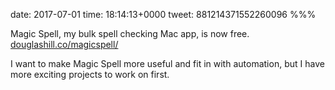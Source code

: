 date: 2017-07-01
time: 18:14:13+0000
tweet: 881214371552260096
%%%

Magic Spell, my bulk spell checking Mac app, is now free. [douglashill.co/magicspell/](http://douglashill.co/magicspell/)

I want to make Magic Spell more useful and fit in with automation, but I have more exciting projects to work on first.
